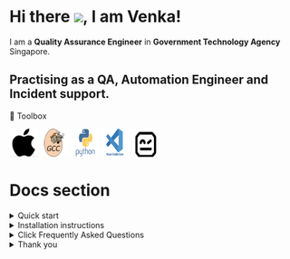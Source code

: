 # Hi there <img src= "https://raw.githubusercontent.com/MartinHeinz/MartinHeinz/master/wave.gif" width="30px">, I am Venka!

I am a **Quality Assurance Engineer** in **Government Technology Agency** Singapore.

Practising as a QA, Automation Engineer and Incident support.
----

🧰 Toolbox

<img src= "assets/Fig1.png" alt= "apple logo" width="50" height="50"> <img src= "assets/Fig2.png" alt= "apple logo" width="50" height="50"> <img src= "assets/Fig3.png" alt= "apple logo" width="50" height="50"> <img src= "assets/Fig4.png" alt= "apple logo" width="50" height="50"> <img src= "assets/Fig5.png" alt= "apple logo" width="50" height="50">

# Docs section
<details>
  
  <summary>Quick start</summary>
  
 * Overview
 
      * [Introduction](Overview/Introduction)
      * [Tools](Overview/Tools)
  </p>
 </details>
  
 <details>
  
  <summary>Installation instructions</summary>
  
  * Detail guide
  
      * [Getting Started](Detail%20Guide/Getting%20Started)
      * [Introduction]((Detail%20Guide/Introduction)
      * [Installation]((Detail%20Guide/Installation)
      * [Automation]((Detail%20Guide/Automation) 
  
  </details>
  
  <details>
  
  <summary>Click Frequently Asked Questions</summary>
  
  * FAQs
      * [General](faqs/General)
      * [Automation](faqs/Account)
  
   </details>
   
 <details>
  
 <summary>Thank you</summary>
  
   <img src= "/assets/thankyou.gif" alt= "Thank you" width="300px">
  
  
</details>  


 


  






